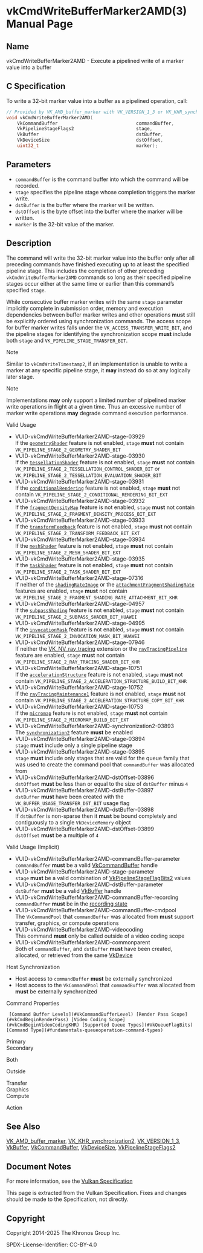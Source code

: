 # vkCmdWriteBufferMarker2AMD(3) Manual Page

## Name

vkCmdWriteBufferMarker2AMD - Execute a pipelined write of a marker value into a buffer



## [](#_c_specification)C Specification

To write a 32-bit marker value into a buffer as a pipelined operation, call:

```c++
// Provided by VK_AMD_buffer_marker with VK_VERSION_1_3 or VK_KHR_synchronization2
void vkCmdWriteBufferMarker2AMD(
    VkCommandBuffer                             commandBuffer,
    VkPipelineStageFlags2                       stage,
    VkBuffer                                    dstBuffer,
    VkDeviceSize                                dstOffset,
    uint32_t                                    marker);
```

## [](#_parameters)Parameters

- `commandBuffer` is the command buffer into which the command will be recorded.
- `stage` specifies the pipeline stage whose completion triggers the marker write.
- `dstBuffer` is the buffer where the marker will be written.
- `dstOffset` is the byte offset into the buffer where the marker will be written.
- `marker` is the 32-bit value of the marker.

## [](#_description)Description

The command will write the 32-bit marker value into the buffer only after all preceding commands have finished executing up to at least the specified pipeline stage. This includes the completion of other preceding `vkCmdWriteBufferMarker2AMD` commands so long as their specified pipeline stages occur either at the same time or earlier than this command’s specified `stage`.

While consecutive buffer marker writes with the same `stage` parameter implicitly complete in submission order, memory and execution dependencies between buffer marker writes and other operations **must** still be explicitly ordered using synchronization commands. The access scope for buffer marker writes falls under the `VK_ACCESS_TRANSFER_WRITE_BIT`, and the pipeline stages for identifying the synchronization scope **must** include both `stage` and `VK_PIPELINE_STAGE_TRANSFER_BIT`.

Note

Similar to `vkCmdWriteTimestamp2`, if an implementation is unable to write a marker at any specific pipeline stage, it **may** instead do so at any logically later stage.

Note

Implementations **may** only support a limited number of pipelined marker write operations in flight at a given time. Thus an excessive number of marker write operations **may** degrade command execution performance.

Valid Usage

- [](#VUID-vkCmdWriteBufferMarker2AMD-stage-03929)VUID-vkCmdWriteBufferMarker2AMD-stage-03929  
  If the [`geometryShader`](#features-geometryShader) feature is not enabled, `stage` **must** not contain `VK_PIPELINE_STAGE_2_GEOMETRY_SHADER_BIT`
- [](#VUID-vkCmdWriteBufferMarker2AMD-stage-03930)VUID-vkCmdWriteBufferMarker2AMD-stage-03930  
  If the [`tessellationShader`](#features-tessellationShader) feature is not enabled, `stage` **must** not contain `VK_PIPELINE_STAGE_2_TESSELLATION_CONTROL_SHADER_BIT` or `VK_PIPELINE_STAGE_2_TESSELLATION_EVALUATION_SHADER_BIT`
- [](#VUID-vkCmdWriteBufferMarker2AMD-stage-03931)VUID-vkCmdWriteBufferMarker2AMD-stage-03931  
  If the [`conditionalRendering`](#features-conditionalRendering) feature is not enabled, `stage` **must** not contain `VK_PIPELINE_STAGE_2_CONDITIONAL_RENDERING_BIT_EXT`
- [](#VUID-vkCmdWriteBufferMarker2AMD-stage-03932)VUID-vkCmdWriteBufferMarker2AMD-stage-03932  
  If the [`fragmentDensityMap`](#features-fragmentDensityMap) feature is not enabled, `stage` **must** not contain `VK_PIPELINE_STAGE_2_FRAGMENT_DENSITY_PROCESS_BIT_EXT`
- [](#VUID-vkCmdWriteBufferMarker2AMD-stage-03933)VUID-vkCmdWriteBufferMarker2AMD-stage-03933  
  If the [`transformFeedback`](#features-transformFeedback) feature is not enabled, `stage` **must** not contain `VK_PIPELINE_STAGE_2_TRANSFORM_FEEDBACK_BIT_EXT`
- [](#VUID-vkCmdWriteBufferMarker2AMD-stage-03934)VUID-vkCmdWriteBufferMarker2AMD-stage-03934  
  If the [`meshShader`](#features-meshShader) feature is not enabled, `stage` **must** not contain `VK_PIPELINE_STAGE_2_MESH_SHADER_BIT_EXT`
- [](#VUID-vkCmdWriteBufferMarker2AMD-stage-03935)VUID-vkCmdWriteBufferMarker2AMD-stage-03935  
  If the [`taskShader`](#features-taskShader) feature is not enabled, `stage` **must** not contain `VK_PIPELINE_STAGE_2_TASK_SHADER_BIT_EXT`
- [](#VUID-vkCmdWriteBufferMarker2AMD-stage-07316)VUID-vkCmdWriteBufferMarker2AMD-stage-07316  
  If neither of the [`shadingRateImage`](#features-shadingRateImage) or the [`attachmentFragmentShadingRate`](#features-attachmentFragmentShadingRate) features are enabled, `stage` **must** not contain `VK_PIPELINE_STAGE_2_FRAGMENT_SHADING_RATE_ATTACHMENT_BIT_KHR`
- [](#VUID-vkCmdWriteBufferMarker2AMD-stage-04957)VUID-vkCmdWriteBufferMarker2AMD-stage-04957  
  If the [`subpassShading`](#features-subpassShading) feature is not enabled, `stage` **must** not contain `VK_PIPELINE_STAGE_2_SUBPASS_SHADER_BIT_HUAWEI`
- [](#VUID-vkCmdWriteBufferMarker2AMD-stage-04995)VUID-vkCmdWriteBufferMarker2AMD-stage-04995  
  If the [`invocationMask`](#features-invocationMask) feature is not enabled, `stage` **must** not contain `VK_PIPELINE_STAGE_2_INVOCATION_MASK_BIT_HUAWEI`
- [](#VUID-vkCmdWriteBufferMarker2AMD-stage-07946)VUID-vkCmdWriteBufferMarker2AMD-stage-07946  
  If neither the [VK\_NV\_ray\_tracing](https://registry.khronos.org/vulkan/specs/latest/man/html/VK_NV_ray_tracing.html) extension or the [`rayTracingPipeline`](#features-rayTracingPipeline) feature are enabled, `stage` **must** not contain `VK_PIPELINE_STAGE_2_RAY_TRACING_SHADER_BIT_KHR`
- [](#VUID-vkCmdWriteBufferMarker2AMD-stage-10751)VUID-vkCmdWriteBufferMarker2AMD-stage-10751  
  If the [`accelerationStructure`](#features-accelerationStructure) feature is not enabled, `stage` **must** not contain `VK_PIPELINE_STAGE_2_ACCELERATION_STRUCTURE_BUILD_BIT_KHR`
- [](#VUID-vkCmdWriteBufferMarker2AMD-stage-10752)VUID-vkCmdWriteBufferMarker2AMD-stage-10752  
  If the [`rayTracingMaintenance1`](#features-rayTracingMaintenance1) feature is not enabled, `stage` **must** not contain `VK_PIPELINE_STAGE_2_ACCELERATION_STRUCTURE_COPY_BIT_KHR`
- [](#VUID-vkCmdWriteBufferMarker2AMD-stage-10753)VUID-vkCmdWriteBufferMarker2AMD-stage-10753  
  If the [`micromap`](#features-micromap) feature is not enabled, `stage` **must** not contain `VK_PIPELINE_STAGE_2_MICROMAP_BUILD_BIT_EXT`
- [](#VUID-vkCmdWriteBufferMarker2AMD-synchronization2-03893)VUID-vkCmdWriteBufferMarker2AMD-synchronization2-03893  
  The [`synchronization2`](https://registry.khronos.org/vulkan/specs/latest/html/vkspec.html#features-synchronization2) feature **must** be enabled
- [](#VUID-vkCmdWriteBufferMarker2AMD-stage-03894)VUID-vkCmdWriteBufferMarker2AMD-stage-03894  
  `stage` **must** include only a single pipeline stage
- [](#VUID-vkCmdWriteBufferMarker2AMD-stage-03895)VUID-vkCmdWriteBufferMarker2AMD-stage-03895  
  `stage` **must** include only stages that are valid for the queue family that was used to create the command pool that `commandBuffer` was allocated from
- [](#VUID-vkCmdWriteBufferMarker2AMD-dstOffset-03896)VUID-vkCmdWriteBufferMarker2AMD-dstOffset-03896  
  `dstOffset` **must** be less than or equal to the size of `dstBuffer` minus `4`
- [](#VUID-vkCmdWriteBufferMarker2AMD-dstBuffer-03897)VUID-vkCmdWriteBufferMarker2AMD-dstBuffer-03897  
  `dstBuffer` **must** have been created with the `VK_BUFFER_USAGE_TRANSFER_DST_BIT` usage flag
- [](#VUID-vkCmdWriteBufferMarker2AMD-dstBuffer-03898)VUID-vkCmdWriteBufferMarker2AMD-dstBuffer-03898  
  If `dstBuffer` is non-sparse then it **must** be bound completely and contiguously to a single `VkDeviceMemory` object
- [](#VUID-vkCmdWriteBufferMarker2AMD-dstOffset-03899)VUID-vkCmdWriteBufferMarker2AMD-dstOffset-03899  
  `dstOffset` **must** be a multiple of `4`

Valid Usage (Implicit)

- [](#VUID-vkCmdWriteBufferMarker2AMD-commandBuffer-parameter)VUID-vkCmdWriteBufferMarker2AMD-commandBuffer-parameter  
  `commandBuffer` **must** be a valid [VkCommandBuffer](https://registry.khronos.org/vulkan/specs/latest/man/html/VkCommandBuffer.html) handle
- [](#VUID-vkCmdWriteBufferMarker2AMD-stage-parameter)VUID-vkCmdWriteBufferMarker2AMD-stage-parameter  
  `stage` **must** be a valid combination of [VkPipelineStageFlagBits2](https://registry.khronos.org/vulkan/specs/latest/man/html/VkPipelineStageFlagBits2.html) values
- [](#VUID-vkCmdWriteBufferMarker2AMD-dstBuffer-parameter)VUID-vkCmdWriteBufferMarker2AMD-dstBuffer-parameter  
  `dstBuffer` **must** be a valid [VkBuffer](https://registry.khronos.org/vulkan/specs/latest/man/html/VkBuffer.html) handle
- [](#VUID-vkCmdWriteBufferMarker2AMD-commandBuffer-recording)VUID-vkCmdWriteBufferMarker2AMD-commandBuffer-recording  
  `commandBuffer` **must** be in the [recording state](#commandbuffers-lifecycle)
- [](#VUID-vkCmdWriteBufferMarker2AMD-commandBuffer-cmdpool)VUID-vkCmdWriteBufferMarker2AMD-commandBuffer-cmdpool  
  The `VkCommandPool` that `commandBuffer` was allocated from **must** support transfer, graphics, or compute operations
- [](#VUID-vkCmdWriteBufferMarker2AMD-videocoding)VUID-vkCmdWriteBufferMarker2AMD-videocoding  
  This command **must** only be called outside of a video coding scope
- [](#VUID-vkCmdWriteBufferMarker2AMD-commonparent)VUID-vkCmdWriteBufferMarker2AMD-commonparent  
  Both of `commandBuffer`, and `dstBuffer` **must** have been created, allocated, or retrieved from the same [VkDevice](https://registry.khronos.org/vulkan/specs/latest/man/html/VkDevice.html)

Host Synchronization

- Host access to `commandBuffer` **must** be externally synchronized
- Host access to the `VkCommandPool` that `commandBuffer` was allocated from **must** be externally synchronized

Command Properties

     [Command Buffer Levels](#VkCommandBufferLevel) [Render Pass Scope](#vkCmdBeginRenderPass) [Video Coding Scope](#vkCmdBeginVideoCodingKHR) [Supported Queue Types](#VkQueueFlagBits) [Command Type](#fundamentals-queueoperation-command-types)

Primary  
Secondary

Both

Outside

Transfer  
Graphics  
Compute

Action

## [](#_see_also)See Also

[VK\_AMD\_buffer\_marker](https://registry.khronos.org/vulkan/specs/latest/man/html/VK_AMD_buffer_marker.html), [VK\_KHR\_synchronization2](https://registry.khronos.org/vulkan/specs/latest/man/html/VK_KHR_synchronization2.html), [VK\_VERSION\_1\_3](https://registry.khronos.org/vulkan/specs/latest/man/html/VK_VERSION_1_3.html), [VkBuffer](https://registry.khronos.org/vulkan/specs/latest/man/html/VkBuffer.html), [VkCommandBuffer](https://registry.khronos.org/vulkan/specs/latest/man/html/VkCommandBuffer.html), [VkDeviceSize](https://registry.khronos.org/vulkan/specs/latest/man/html/VkDeviceSize.html), [VkPipelineStageFlags2](https://registry.khronos.org/vulkan/specs/latest/man/html/VkPipelineStageFlags2.html)

## [](#_document_notes)Document Notes

For more information, see the [Vulkan Specification](https://registry.khronos.org/vulkan/specs/latest/html/vkspec.html#vkCmdWriteBufferMarker2AMD)

This page is extracted from the Vulkan Specification. Fixes and changes should be made to the Specification, not directly.

## [](#_copyright)Copyright

Copyright 2014-2025 The Khronos Group Inc.

SPDX-License-Identifier: CC-BY-4.0